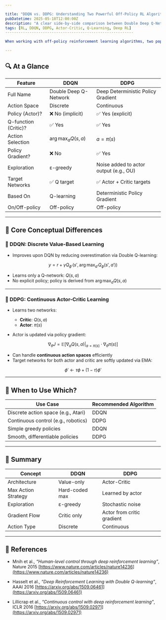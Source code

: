 ```yaml
---

title: "DDQN vs. DDPG: Understanding Two Powerful Off-Policy RL Algorithms"
pubDatetime: 2025-05-18T12:00:00Z
description: "A clear side-by-side comparison between Double Deep Q-Networks (DDQN) and Deep Deterministic Policy Gradient (DDPG), highlighting the key differences in structure, use cases, and action spaces."
tags: [RL, DDQN, DDPG, Actor-Critic, Q-Learning, Deep RL]
----------------------------------------------------------

When working with off-policy reinforcement learning algorithms, two popular choices often arise: **Double DQN (DDQN)** and **Deep Deterministic Policy Gradient (DDPG)**. Although they share some core ideas like using target networks and replay buffers, they diverge significantly in how they handle actions and policy learning.

---
```


## 🔍 At a Glance

| Feature              | **DDQN**              | **DDPG**                               |
| -------------------- | --------------------- | -------------------------------------- |
| Full Name            | Double Deep Q-Network | Deep Deterministic Policy Gradient     |
| Action Space         | Discrete              | Continuous                             |
| Policy (Actor)?      | ❌ No (implicit)       | ✅ Yes (explicit)                       |
| Q-function (Critic)? | ✅ Yes                 | ✅ Yes                                  |
| Action Selection     | $\arg\max_a Q(s, a)$  | $a = \pi(s)$                           |
| Policy Gradient?     | ❌ No                  | ✅ Yes                                  |
| Exploration          | ε-greedy              | Noise added to actor output (e.g., OU) |
| Target Networks      | ✅ Q target            | ✅ Actor + Critic targets               |
| Based On             | Q-learning            | Deterministic Policy Gradient          |
| On/Off-policy        | Off-policy            | Off-policy                             |

---

## 🧠 Core Conceptual Differences

### 🔹 DDQN: Discrete Value-Based Learning

* Improves upon DQN by reducing overestimation via Double Q-learning:

```math
y = r + \gamma Q_{\phi'}(s', \arg\max_{a'} Q_\phi(s', a'))
```

* Learns only a Q-network: $Q(s, a)$
* No explicit policy; policy is derived from $\arg\max_a Q(s, a)$

---

### 🔸 DDPG: Continuous Actor-Critic Learning

* Learns two networks:

  * **Critic**: $Q(s, a)$
  * **Actor**: $\pi(s)$

* Actor is updated via policy gradient:

```math
\nabla_\theta J = \mathbb{E}[ \nabla_a Q(s, a) |_{a = \pi(s)} \cdot \nabla_\theta \pi(s) ]
```

* Can handle **continuous action spaces** efficiently
* Target networks for both actor and critic are softly updated via EMA:

```math
\phi' \leftarrow \tau \phi + (1 - \tau) \phi'
```

---

## 🤖 When to Use Which?

| Use Case                            | Recommended Algorithm |
| ----------------------------------- | --------------------- |
| Discrete action space (e.g., Atari) | DDQN                  |
| Continuous control (e.g., robotics) | DDPG                  |
| Simple greedy policies              | DDQN                  |
| Smooth, differentiable policies     | DDPG                  |

---

## 📌 Summary

| Concept             | DDQN           | DDPG                       |
| ------------------- | -------------- | -------------------------- |
| Architecture        | Value-only     | Actor-Critic               |
| Max Action Strategy | Hard-coded max | Learned by actor           |
| Exploration         | ε-greedy       | Stochastic noise           |
| Gradient Flow       | Critic only    | Actor from critic gradient |
| Action Type         | Discrete       | Continuous                 |

---

## 📖 References

* Mnih et al., *“Human-level control through deep reinforcement learning”*, Nature 2015
  [https://www.nature.com/articles/nature14236](https://www.nature.com/articles/nature14236)

* Hasselt et al., *“Deep Reinforcement Learning with Double Q-learning”*, AAAI 2016
  [https://arxiv.org/abs/1509.06461](https://arxiv.org/abs/1509.06461)

* Lillicrap et al., *“Continuous control with deep reinforcement learning”*, ICLR 2016
  [https://arxiv.org/abs/1509.02971](https://arxiv.org/abs/1509.02971)
